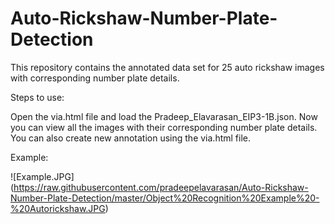 # Auto-Rickshaw-Number-Plate-Detection
This repository contains the annotated data set for 25 auto rickshaw images with corresponding number plate details.

Steps to use:

Open the via.html file and load the Pradeep_Elavarasan_EIP3-1B.json. Now you can view all the images with their corresponding number plate details. You can also create new annotation using the via.html file. 

Example:

![Example.JPG] (https://raw.githubusercontent.com/pradeepelavarasan/Auto-Rickshaw-Number-Plate-Detection/master/Object%20Recognition%20Example%20-%20Autorickshaw.JPG)
